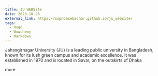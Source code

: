 ```yaml
---
title: JU WEBSite
date: 2023-10-26
external_link: https://sopnoasebachar.github.io/ju_website/
tags:
  - Hugo
  - Wowchemy
  - Markdown
---
```


Jahangirnagar University (JU) is a leading public university in Bangladesh,
known for its lush green campus and academic excellence. It was established in
1970 and is located in Savar, on the outskirts of Dhaka

more
